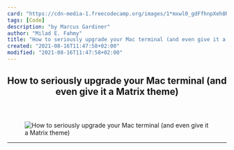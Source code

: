 ```yaml
---
card: "https://cdn-media-1.freecodecamp.org/images/1*mxwl0_gdFfhnpXeh8RozCA.jpeg"
tags: [Code]
description: "by Marcus Gardiner"
author: "Milad E. Fahmy"
title: "How to seriously upgrade your Mac terminal (and even give it a Matrix theme)"
created: "2021-08-16T11:47:58+02:00"
modified: "2021-08-16T11:47:58+02:00"
---
```

<div class="site-wrapper">
<main id="site-main" class="site-main outer">
<div class="inner">
<article class="post-full post tag-code tag-programming tag-tech tag-technology tag-learning ">
<header class="post-full-header">
<h1 class="post-full-title">How to seriously upgrade your Mac terminal (and even give it a Matrix theme)</h1>
</header>
<figure class="post-full-image">
<picture>
<source media="(max-width: 700px)" sizes="1px" srcset="data:image/gif;base64,R0lGODlhAQABAIAAAAAAAP///yH5BAEAAAAALAAAAAABAAEAAAIBRAA7 1w">
<source media="(min-width: 701px)" sizes="(max-width: 800px) 400px,
(max-width: 1170px) 700px,
1400px" srcset="https://cdn-media-1.freecodecamp.org/images/1*mxwl0_gdFfhnpXeh8RozCA.jpeg 300w,
https://cdn-media-1.freecodecamp.org/images/1*mxwl0_gdFfhnpXeh8RozCA.jpeg 600w,
https://cdn-media-1.freecodecamp.org/images/1*mxwl0_gdFfhnpXeh8RozCA.jpeg 1000w,
https://cdn-media-1.freecodecamp.org/images/1*mxwl0_gdFfhnpXeh8RozCA.jpeg 2000w">
<img onerror="this.style.display='none'" src="https://cdn-media-1.freecodecamp.org/images/1*mxwl0_gdFfhnpXeh8RozCA.jpeg" alt="How to seriously upgrade your Mac terminal (and even give it a Matrix theme)">
</picture>
</figure>
<section class="post-full-content">
<div class="post-content medium-migrated-article">
</div>
<hr>
</section>
</article>
</div>
</main>
</div>
<!-- Google Tag Manager (noscript) -->
<!-- End Google Tag Manager (noscript) -->

